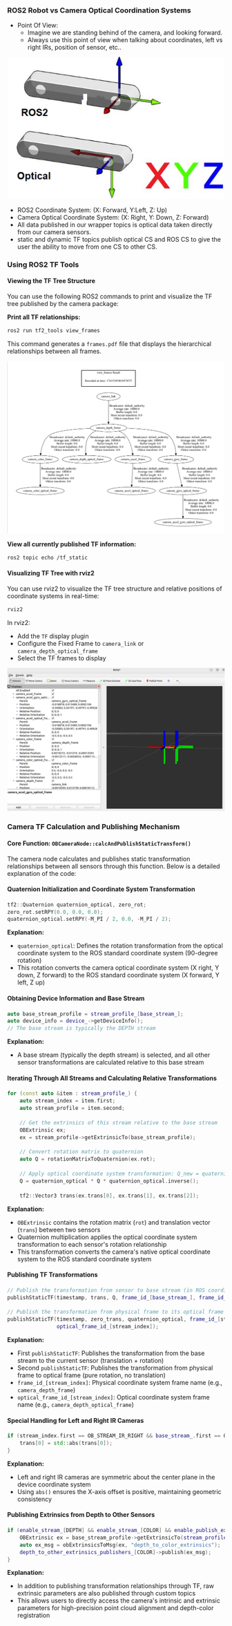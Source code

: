 ### ROS2 Robot vs Camera Optical Coordination Systems

* Point Of View:
  * Imagine we are standing behind of the camera, and looking forward.
  * Always use this point of view when talking about coordinates, left vs right IRs, position of sensor, etc..

![ROS2 and Camera Coordinate System](../image/application_guide/image0.png)

* ROS2 Coordinate System: (X: Forward, Y:Left, Z: Up)
* Camera Optical Coordinate System: (X: Right, Y: Down, Z: Forward)
* All data published in our wrapper topics is optical data taken directly from our camera sensors.
* static and dynamic TF topics publish optical CS and ROS CS to give the user the ability to move from one CS to other CS.

### Using ROS2 TF Tools

#### Viewing the TF Tree Structure

You can use the following ROS2 commands to print and visualize the TF tree published by the camera package:

**Print all TF relationships:**

```bash
ros2 run tf2_tools view_frames
```

This command generates a `frames.pdf` file that displays the hierarchical relationships between all frames.

![image-20251027111351870](../image/application_guide/image4.png)

**View all currently published TF information:**

```bash
ros2 topic echo /tf_static
```

#### Visualizing TF Tree with rviz2

You can use rviz2 to visualize the TF tree structure and relative positions of coordinate systems in real-time:

```bash
rviz2
```

In rviz2:

- Add the `TF` display plugin
- Configure the Fixed Frame to `camera_link` or `camera_depth_optical_frame`
- Select the TF frames to display

![image-20251027140652727](../image/application_guide/image5.png)

### Camera TF Calculation and Publishing Mechanism

#### Core Function: `OBCameraNode::calcAndPublishStaticTransform()`

The camera node calculates and publishes static transformation relationships between all sensors through this function. Below is a detailed explanation of the code:

#### Quaternion Initialization and Coordinate System Transformation

```cpp
tf2::Quaternion quaternion_optical, zero_rot;
zero_rot.setRPY(0.0, 0.0, 0.0);
quaternion_optical.setRPY(-M_PI / 2, 0.0, -M_PI / 2);
```

**Explanation:**

- `quaternion_optical`: Defines the rotation transformation from the optical coordinate system to the ROS standard coordinate system (90-degree rotation)
- This rotation converts the camera optical coordinate system (X right, Y down, Z forward) to the ROS standard coordinate system (X forward, Y left, Z up)

#### Obtaining Device Information and Base Stream

```cpp
auto base_stream_profile = stream_profile_[base_stream_];
auto device_info = device_->getDeviceInfo();
// The base stream is typically the DEPTH stream
```

**Explanation:**

- A base stream (typically the depth stream) is selected, and all other sensor transformations are calculated relative to this base stream

#### Iterating Through All Streams and Calculating Relative Transformations

```cpp
for (const auto &item : stream_profile_) {
    auto stream_index = item.first;
    auto stream_profile = item.second;

    // Get the extrinsics of this stream relative to the base stream
    OBExtrinsic ex;
    ex = stream_profile->getExtrinsicTo(base_stream_profile);

    // Convert rotation matrix to quaternion
    auto Q = rotationMatrixToQuaternion(ex.rot);

    // Apply optical coordinate system transformation: Q_new = quaternion_optical * Q * quaternion_optical.inverse()
    Q = quaternion_optical * Q * quaternion_optical.inverse();

    tf2::Vector3 trans(ex.trans[0], ex.trans[1], ex.trans[2]);
```

**Explanation:**

- `OBExtrinsic` contains the rotation matrix (`rot`) and translation vector (`trans`) between two sensors
- Quaternion multiplication applies the optical coordinate system transformation to each sensor's rotation relationship
- This transformation converts the camera's native optical coordinate system to the ROS standard coordinate system

#### Publishing TF Transformations

```cpp
// Publish the transformation from sensor to base stream (in ROS coordinate system)
publishStaticTF(timestamp, trans, Q, frame_id_[base_stream_], frame_id_[stream_index]);

// Publish the transformation from physical frame to its optical frame
publishStaticTF(timestamp, zero_trans, quaternion_optical, frame_id_[stream_index],
                optical_frame_id_[stream_index]);
```

**Explanation:**

- First `publishStaticTF`: Publishes the transformation from the base stream to the current sensor (translation + rotation)
- Second `publishStaticTF`: Publishes the transformation from physical frame to optical frame (pure rotation, no translation)
- `frame_id_[stream_index]`: Physical coordinate system frame name (e.g., `camera_depth_frame`)
- `optical_frame_id_[stream_index]`: Optical coordinate system frame name (e.g., `camera_depth_optical_frame`)

#### Special Handling for Left and Right IR Cameras

```cpp
if (stream_index.first == OB_STREAM_IR_RIGHT && base_stream_.first == OB_STREAM_DEPTH) {
    trans[0] = std::abs(trans[0]);
}
```

**Explanation:**

- Left and right IR cameras are symmetric about the center plane in the device coordinate system
- Using `abs()` ensures the X-axis offset is positive, maintaining geometric consistency

#### Publishing Extrinsics from Depth to Other Sensors

```cpp
if (enable_stream_[DEPTH] && enable_stream_[COLOR] && enable_publish_extrinsic_) {
    OBExtrinsic ex = base_stream_profile->getExtrinsicTo(stream_profile_[COLOR]);
    auto ex_msg = obExtrinsicsToMsg(ex, "depth_to_color_extrinsics");
    depth_to_other_extrinsics_publishers_[COLOR]->publish(ex_msg);
}
```

**Explanation:**

- In addition to publishing transformation relationships through TF, raw extrinsic parameters are also published through custom topics
- This allows users to directly access the camera's intrinsic and extrinsic parameters for high-precision point cloud alignment and depth-color registration
